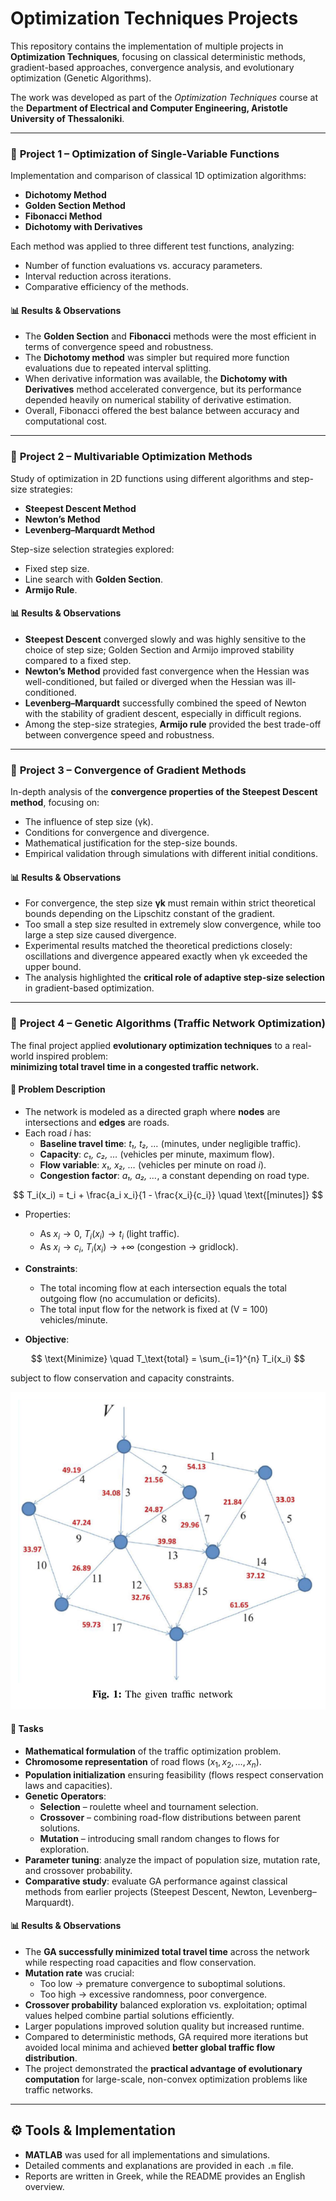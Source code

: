# Optimization Techniques Projects

This repository contains the implementation of multiple projects in **Optimization Techniques**, focusing on classical deterministic methods, gradient-based approaches, convergence analysis, and evolutionary optimization (Genetic Algorithms).  

The work was developed as part of the *Optimization Techniques* course at the **Department of Electrical and Computer Engineering, Aristotle University of Thessaloniki**.  

---

### 🔹 **Project 1 – Optimization of Single-Variable Functions**
Implementation and comparison of classical 1D optimization algorithms:
- **Dichotomy Method**  
- **Golden Section Method**  
- **Fibonacci Method**  
- **Dichotomy with Derivatives**  

Each method was applied to three different test functions, analyzing:
- Number of function evaluations vs. accuracy parameters.  
- Interval reduction across iterations.  
- Comparative efficiency of the methods.  

#### 📊 Results & Observations  
- The **Golden Section** and **Fibonacci** methods were the most efficient in terms of convergence speed and robustness.  
- The **Dichotomy method** was simpler but required more function evaluations due to repeated interval splitting.  
- When derivative information was available, the **Dichotomy with Derivatives** method accelerated convergence, but its performance depended heavily on numerical stability of derivative estimation.  
- Overall, Fibonacci offered the best balance between accuracy and computational cost.  

---

### 🔹 **Project 2 – Multivariable Optimization Methods**
Study of optimization in 2D functions using different algorithms and step-size strategies:  
- **Steepest Descent Method**  
- **Newton’s Method**  
- **Levenberg–Marquardt Method**  

Step-size selection strategies explored:
- Fixed step size.  
- Line search with **Golden Section**.  
- **Armijo Rule**.  

#### 📊 Results & Observations  
- **Steepest Descent** converged slowly and was highly sensitive to the choice of step size; Golden Section and Armijo improved stability compared to a fixed step.  
- **Newton’s Method** provided fast convergence when the Hessian was well-conditioned, but failed or diverged when the Hessian was ill-conditioned.  
- **Levenberg–Marquardt** successfully combined the speed of Newton with the stability of gradient descent, especially in difficult regions.  
- Among the step-size strategies, **Armijo rule** provided the best trade-off between convergence speed and robustness.  

---

### 🔹 **Project 3 – Convergence of Gradient Methods**
In-depth analysis of the **convergence properties of the Steepest Descent method**, focusing on:  
- The influence of step size (γk).  
- Conditions for convergence and divergence.  
- Mathematical justification for the step-size bounds.  
- Empirical validation through simulations with different initial conditions.  

#### 📊 Results & Observations   
- For convergence, the step size **γk** must remain within strict theoretical bounds depending on the Lipschitz constant of the gradient.  
- Too small a step size resulted in extremely slow convergence, while too large a step size caused divergence.  
- Experimental results matched the theoretical predictions closely: oscillations and divergence appeared exactly when γk exceeded the upper bound.  
- The analysis highlighted the **critical role of adaptive step-size selection** in gradient-based optimization.  

---

### 🧬 **Project 4 – Genetic Algorithms (Traffic Network Optimization)**  

The final project applied **evolutionary optimization techniques** to a real-world inspired problem:  
**minimizing total travel time in a congested traffic network.**  

#### 🚦 Problem Description  
- The network is modeled as a directed graph where **nodes** are intersections and **edges** are roads.  
- Each road *i* has:  
  - **Baseline travel time**: *t₁, t₂, …* (minutes, under negligible traffic).  
  - **Capacity**: *c₁, c₂, …* (vehicles per minute, maximum flow).  
  - **Flow variable**: *x₁, x₂, …* (vehicles per minute on road *i*).  
  - **Congestion factor**: *a₁, a₂, …*, a constant depending on road type.  

$$
T_i(x_i) = t_i + \frac{a_i x_i}{1 - \frac{x_i}{c_i}} \quad \text{[minutes]}
$$

- Properties:  
  - As $x_i \to 0$, $T_i(x_i) \to t_i$ (light traffic).  
  - As $x_i \to c_i$, $T_i(x_i) \to +\infty$ (congestion → gridlock). 

- **Constraints**:  
  - The total incoming flow at each intersection equals the total outgoing flow (no accumulation or deficits).  
  - The total input flow for the network is fixed at \(V = 100\) vehicles/minute.  

- **Objective**:  

$$
\text{Minimize} \quad T_\text{total} = \sum_{i=1}^{n} T_i(x_i)
$$
  
  subject to flow conservation and capacity constraints.  

<img src="Final_Project/report/traffic_network.png" alt="Traffic Network" width="600" height="auto"/>


#### 📌 Tasks  
- **Mathematical formulation** of the traffic optimization problem.  
- **Chromosome representation** of road flows $(x_1, x_2, \dots, x_n)$.  
- **Population initialization** ensuring feasibility (flows respect conservation laws and capacities).  
- **Genetic Operators**:  
  - **Selection** – roulette wheel and tournament selection.  
  - **Crossover** – combining road-flow distributions between parent solutions.  
  - **Mutation** – introducing small random changes to flows for exploration.  
- **Parameter tuning**: analyze the impact of population size, mutation rate, and crossover probability.  
- **Comparative study**: evaluate GA performance against classical methods from earlier projects (Steepest Descent, Newton, Levenberg–Marquardt).  

#### 📊 Results & Observations  
- The **GA successfully minimized total travel time** across the network while respecting road capacities and flow conservation.  
- **Mutation rate** was crucial:  
  - Too low → premature convergence to suboptimal solutions.  
  - Too high → excessive randomness, poor convergence.  
- **Crossover probability** balanced exploration vs. exploitation; optimal values helped combine partial solutions efficiently.  
- Larger populations improved solution quality but increased runtime.  
- Compared to deterministic methods, GA required more iterations but avoided local minima and achieved **better global traffic flow distribution**.  
- The project demonstrated the **practical advantage of evolutionary computation** for large-scale, non-convex optimization problems like traffic networks.  

---

## ⚙️ Tools & Implementation
- **MATLAB** was used for all implementations and simulations.  
- Detailed comments and explanations are provided in each `.m` file.  
- Reports are written in Greek, while the README provides an English overview.  
